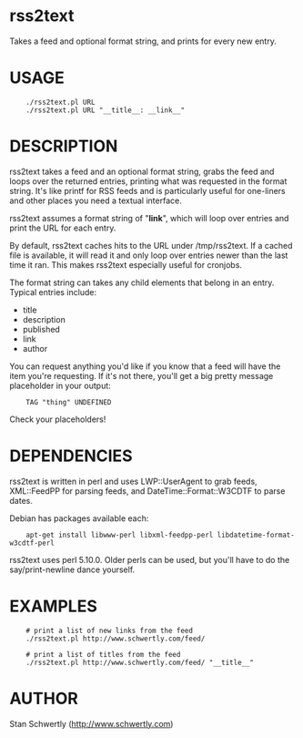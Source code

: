 # rss2text

Takes a feed and optional format string, and prints for every new entry.

# USAGE

		./rss2text.pl URL
		./rss2text.pl URL "__title__: __link__"

# DESCRIPTION

rss2text takes a feed and an optional format string, grabs the feed and loops
over the returned entries, printing what was requested in the format string.
It's like printf for RSS feeds and is particularly useful for one-liners and
other places you need a textual interface.

rss2text assumes a format string of "__link__", which will loop over entries
and print the URL for each entry.

By default, rss2text caches hits to the URL under /tmp/rss2text. If a
cached file is available, it will read it and only loop over entries newer
than the last time it ran. This makes rss2text especially useful for cronjobs.

The format string can takes any child elements that belong in an entry. Typical
entries include:

 * title
 * description
 * published
 * link
 * author

You can request anything you'd like if you know that a feed will have the item
you're requesting. If it's not there, you'll get a big pretty message placeholder
in your output:

		TAG "thing" UNDEFINED

Check your placeholders!

# DEPENDENCIES

rss2text is written in perl and uses LWP::UserAgent to grab feeds, XML::FeedPP
for parsing feeds, and DateTime::Format::W3CDTF to parse dates.

Debian has packages available each:

		apt-get install libwww-perl libxml-feedpp-perl libdatetime-format-w3cdtf-perl

rss2text uses perl 5.10.0. Older perls can be used, but you'll have to do the
say/print-newline dance yourself.

# EXAMPLES

		# print a list of new links from the feed
		./rss2text.pl http://www.schwertly.com/feed/

		# print a list of titles from the feed
		./rss2text.pl http://www.schwertly.com/feed/ "__title__"

# AUTHOR

Stan Schwertly (http://www.schwertly.com)


